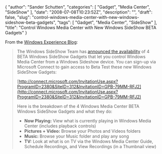{
  "author": "Sander Schutten",
  "categories": [
    "Gadget",
    "Media Center",
    "SideShow"
  ],
  "date": "2008-07-08T10:23:52Z",
  "description": "",
  "draft": false,
  "slug": "control-windows-media-center-with-new-windows-sideshow-beta-gadgets",
  "tags": [
    "Gadget",
    "Media Center",
    "SideShow"
  ],
  "title": "Control Windows Media Center with New Windows SideShow BETA Gadgets"
}


From the [Windows Experience Blog](http://windowsvistablog.com/blogs/windowsexperience/archive/2008/07/07/control-windows-media-center-with-new-windows-sideshow-beta-gadgets.aspx):

> The Windows SideShow Team has [announced the availability](http://blogs.msdn.com/sideshow/archive/2008/07/07/windows-media-center-gadgets-for-windows-sideshow-beta.aspx) of 4 BETA Windows SideShow Gadgets that let you control Windows Media Center from a Windows Sideshow device. You can sign-up via Microsoft Connect to gain access to Beta Test these new Windows SideShow Gadgets:
> 
>  [http://connect.microsoft.com/InvitationUse.aspx?ProgramID=2380&SiteID=312&InvitationID=GPB-79MM-RFJ2](http://connect.microsoft.com/InvitationUse.aspx?ProgramID=2380&SiteID=312&InvitationID=GPB-79MM-RFJ2)
> 
> Here is the breakdown of the 4 Windows Media Center BETA Windows SideShow Gadgets and what they do:
> 
> - **Now Playing:** View what is currently playing in Windows Media Center (includes playback controls)
> - **Pictures + Video:** Browse your Photos and Videos folders
> - **Music:** Browse your Music folder and play any song
> - **TV:** Look at what is on TV via the Windows Media Center Guide, Schedule Recordings, and View Recordings (in a Thumbnail view)


